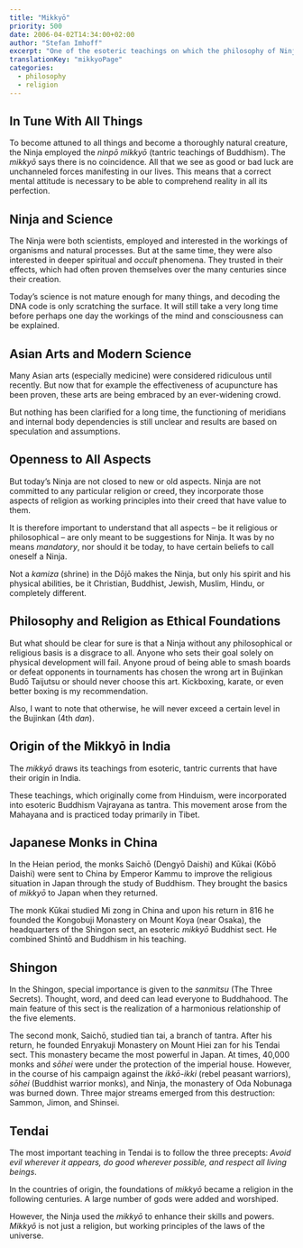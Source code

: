 ```yaml
---
title: "Mikkyō"
priority: 500
date: 2006-04-02T14:34:00+02:00
author: "Stefan Imhoff"
excerpt: "One of the esoteric teachings on which the philosophy of Ninjutsu is based is the mikkyo. Originating in India and brought to Japan from China by Japanese monks, this teaching is an interesting addition to the spiritual growth of the Ninja."
translationKey: "mikkyoPage"
categories:
  - philosophy
  - religion
---
```


## In Tune With All Things

To become attuned to all things and become a thoroughly natural creature, the Ninja employed the _ninpō mikkyō_ (tantric teachings of Buddhism). The _mikkyō_ says there is no coincidence. All that we see as good or bad luck are unchanneled forces manifesting in our lives. This means that a correct mental attitude is necessary to be able to comprehend reality in all its perfection.

## Ninja and Science

The Ninja were both scientists, employed and interested in the workings of organisms and natural processes. But at the same time, they were also interested in deeper spiritual and _occult_ phenomena. They trusted in their effects, which had often proven themselves over the many centuries since their creation.

Today’s science is not mature enough for many things, and decoding the DNA code is only scratching the surface. It will still take a very long time before perhaps one day the workings of the mind and consciousness can be explained.

## Asian Arts and Modern Science

Many Asian arts (especially medicine) were considered ridiculous until recently. But now that for example the effectiveness of acupuncture has been proven, these arts are being embraced by an ever-widening crowd.

But nothing has been clarified for a long time, the functioning of meridians and internal body dependencies is still unclear and results are based on speculation and assumptions.

## Openness to All Aspects

But today’s Ninja are not closed to new or old aspects. Ninja are not committed to any particular religion or creed, they incorporate those aspects of religion as working principles into their creed that have value to them.

It is therefore important to understand that all aspects – be it religious or philosophical – are only meant to be suggestions for Ninja. It was by no means _mandatory_, nor should it be today, to have certain beliefs to call oneself a Ninja.

Not a _kamiza_ (shrine) in the Dōjō makes the Ninja, but only his spirit and his physical abilities, be it Christian, Buddhist, Jewish, Muslim, Hindu, or completely different.

## Philosophy and Religion as Ethical Foundations

But what should be clear for sure is that a Ninja without any philosophical or religious basis is a disgrace to all. Anyone who sets their goal solely on physical development will fail. Anyone proud of being able to smash boards or defeat opponents in tournaments has chosen the wrong art in Bujinkan Budō Taijutsu or should never choose this art. Kickboxing, karate, or even better boxing is my recommendation.

Also, I want to note that otherwise, he will never exceed a certain level in the Bujinkan (4th _dan_).

## Origin of the Mikkyō in India

The _mikkyō_ draws its teachings from esoteric, tantric currents that have their origin in India.

These teachings, which originally come from Hinduism, were incorporated into esoteric Buddhism Vajrayana as tantra. This movement arose from the Mahayana and is practiced today primarily in Tibet.

## Japanese Monks in China

In the Heian period, the monks Saichō (Dengyō Daishi) and Kūkai (Kōbō Daishi) were sent to China by Emperor Kammu to improve the religious situation in Japan through the study of Buddhism. They brought the basics of _mikkyō_ to Japan when they returned.

The monk Kūkai studied Mi zong in China and upon his return in 816 he founded the Kongobuji Monastery on Mount Koya (near Osaka), the headquarters of the Shingon sect, an esoteric _mikkyō_ Buddhist sect. He combined Shintō and Buddhism in his teaching.

## Shingon

In the Shingon, special importance is given to the _sanmitsu_ (The Three Secrets). Thought, word, and deed can lead everyone to Buddhahood. The main feature of this sect is the realization of a harmonious relationship of the five elements.

The second monk, Saichō, studied tian tai, a branch of tantra. After his return, he founded Enryakuji Monastery on Mount Hiei zan for his Tendai sect. This monastery became the most powerful in Japan. At times, 40,000 monks and _sōhei_ were under the protection of the imperial house. However, in the course of his campaign against the _ikkō-ikki_ (rebel peasant warriors), _sōhei_ (Buddhist warrior monks), and Ninja, the monastery of Oda Nobunaga was burned down. Three major streams emerged from this destruction: Sammon, Jimon, and Shinsei.

## Tendai

The most important teaching in Tendai is to follow the three precepts: _Avoid evil wherever it appears, do good wherever possible, and respect all living beings_.

In the countries of origin, the foundations of _mikkyō_ became a religion in the following centuries. A large number of gods were added and worshiped.

However, the Ninja used the _mikkyō_ to enhance their skills and powers. _Mikkyō_ is not just a religion, but working principles of the laws of the universe.
